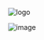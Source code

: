 ![logo](https://cloud.githubusercontent.com/assets/1287098/12697642/bd0f23d4-c791-11e5-94bb-044de0d9a097.png)


![image](https://cloud.githubusercontent.com/assets/1287098/12697653/d13b175a-c791-11e5-9115-0f6166b84da5.png)
